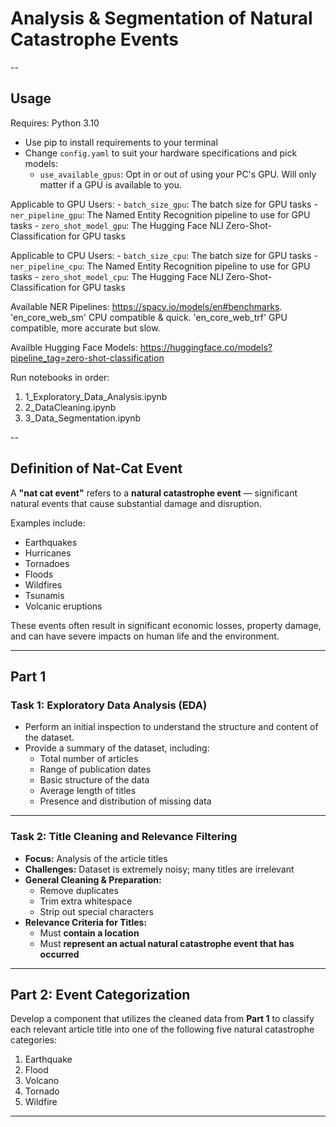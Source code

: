 # Analysis & Segmentation of Natural Catastrophe Events

--

## Usage

Requires: Python 3.10 

- Use pip to install requirements to your terminal
- Change `config.yaml` to suit your hardware specifications and pick models:
    - `use_available_gpus`: Opt in or out of using your PC's GPU. Will only matter if a GPU is available to you.

Applicable to GPU Users:
    - `batch_size_gpu`: The batch size for GPU tasks
    - `ner_pipeline_gpu`: The Named Entity Recognition pipeline to use for GPU tasks
    - `zero_shot_model_gpu`: The Hugging Face NLI Zero-Shot-Classification for GPU tasks

Applicable to CPU Users:
    - `batch_size_cpu`: The batch size for GPU tasks
    - `ner_pipeline_cpu`: The Named Entity Recognition pipeline to use for GPU tasks
    - `zero_shot_model_cpu`: The Hugging Face NLI Zero-Shot-Classification for GPU tasks

Available NER Pipelines: https://spacy.io/models/en#benchmarks. 'en_core_web_sm' CPU compatible & quick. 'en_core_web_trf' GPU compatible, more accurate but slow.

Availble Hugging Face Models: https://huggingface.co/models?pipeline_tag=zero-shot-classification

Run notebooks in order:

1. 1_Exploratory_Data_Analysis.ipynb
2. 2_DataCleaning.ipynb
3. 3_Data_Segmentation.ipynb

--

## Definition of Nat-Cat Event

A **"nat cat event"** refers to a **natural catastrophe event** — significant natural events that cause substantial damage and disruption.

Examples include:

- Earthquakes  
- Hurricanes  
- Tornadoes  
- Floods  
- Wildfires  
- Tsunamis  
- Volcanic eruptions  

These events often result in significant economic losses, property damage, and can have severe impacts on human life and the environment.

---

## Part 1

### Task 1: Exploratory Data Analysis (EDA)

- Perform an initial inspection to understand the structure and content of the dataset.
- Provide a summary of the dataset, including:
  - Total number of articles
  - Range of publication dates
  - Basic structure of the data
  - Average length of titles
  - Presence and distribution of missing data

---

### Task 2: Title Cleaning and Relevance Filtering

- **Focus:** Analysis of the article titles
- **Challenges:** Dataset is extremely noisy; many titles are irrelevant
- **General Cleaning & Preparation:**
  - Remove duplicates
  - Trim extra whitespace
  - Strip out special characters
- **Relevance Criteria for Titles:**
  - Must **contain a location**
  - Must **represent an actual natural catastrophe event that has occurred**

---

## Part 2: Event Categorization

Develop a component that utilizes the cleaned data from **Part 1** to classify each relevant article title into one of the following five natural catastrophe categories:

1. Earthquake  
2. Flood  
3. Volcano  
4. Tornado  
5. Wildfire  

---